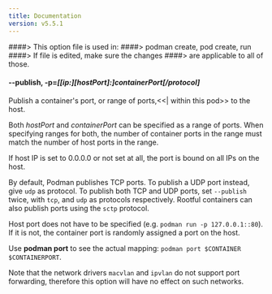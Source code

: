 ```yaml
---
title: Documentation
version: v5.5.1
---
```


####> This option file is used in:
####>   podman create, pod create, run
####> If file is edited, make sure the changes
####> are applicable to all of those.
#### **--publish**, **-p**=*[[ip:][hostPort]:]containerPort[/protocol]*

Publish a container's port, or range of ports,<<| within this pod>> to the host.

Both *hostPort* and *containerPort* can be specified as a range of ports.
When specifying ranges for both, the number of container ports in the
range must match the number of host ports in the range.

If host IP is set to 0.0.0.0 or not set at all, the port is bound on all IPs on the host.

By default, Podman publishes TCP ports. To publish a UDP port instead, give
`udp` as protocol. To publish both TCP and UDP ports, set `--publish` twice,
with `tcp`, and `udp` as protocols respectively. Rootful containers can also
publish ports using the `sctp` protocol.

Host port does not have to be specified (e.g. `podman run -p 127.0.0.1::80`).
If it is not, the container port is randomly assigned a port on the host.

Use **podman port** to see the actual mapping: `podman port $CONTAINER $CONTAINERPORT`.

Note that the network drivers `macvlan` and `ipvlan` do not support port forwarding,
therefore this option will have no effect on such networks.
